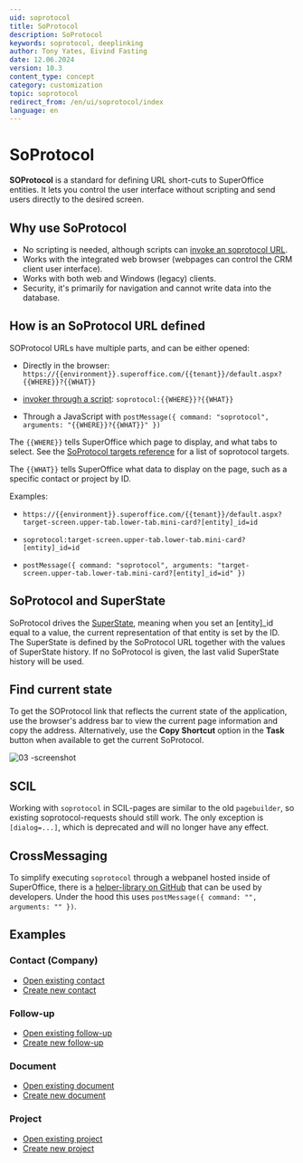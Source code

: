 ```yaml
---
uid: soprotocol
title: SoProtocol
description: SoProtocol
keywords: soprotocol, deeplinking
author: Tony Yates, Eivind Fasting
date: 12.06.2024
version: 10.3
content_type: concept
category: customization
topic: soprotocol
redirect_from: /en/ui/soprotocol/index
language: en
---
```


# SoProtocol

**SOProtocol** is a standard for defining URL short-cuts to SuperOffice entities. It lets you control the user interface without scripting and send users directly to the desired screen.

## Why use SoProtocol

* No scripting is needed, although scripts can [invoke an soprotocol URL][4].
* Works with the integrated web browser (webpages can control the CRM client user interface).
* Works with both web and Windows (legacy) clients.
* Security, it's primarily for navigation and cannot write data into the database.

## How is an SoProtocol URL defined

SOProtocol URLs have multiple parts, and can be either opened:

* Directly in the browser:
```https://{{environment}}.superoffice.com/{{tenant}}/default.aspx?{{WHERE}}?{{WHAT}}```

* [invoker through a script][4]:
```soprotocol:{{WHERE}}?{{WHAT}}```

* Through a JavaScript with ```postMessage({ command: "soprotocol", arguments: "{{WHERE}}?{{WHAT}}" })```

The `{{WHERE}}` tells SuperOffice which page to display, and what tabs to select. See the [SoProtocol targets reference][2] for a list of soprotocol targets.

The `{{WHAT}}` tells SuperOffice what data to display on the page, such as a specific contact or project by ID.

Examples:

* ```https://{{environment}}.superoffice.com/{{tenant}}/default.aspx?target-screen.upper-tab.lower-tab.mini-card?[entity]_id=id```

* ```soprotocol:target-screen.upper-tab.lower-tab.mini-card?[entity]_id=id```

* ```postMessage({ command: "soprotocol", arguments: "target-screen.upper-tab.lower-tab.mini-card?[entity]_id=id" })```

## SoProtocol and SuperState

SoProtocol drives the [SuperState][1], meaning when you set an [entity]_id equal to a value, the current representation of that entity is set by the ID. The SuperState is defined by the SoProtocol URL together with the values of SuperState history. If no SoProtocol is given, the last valid SuperState history will be used.

## Find current state

To get the SOProtocol link that reflects the current state of the application, use the browser's address bar to view the current page information and copy the address.
Alternatively, use the **Copy Shortcut** option in the **Task** button when available to get the current SoProtocol.

![03 -screenshot][img3]

## SCIL

Working with `soprotocol` in SCIL-pages are similar to the old `pagebuilder`, so existing soprotocol-requests should still work. The only exception is `[dialog=...]`, which is deprecated and will no longer have any effect.

## CrossMessaging

To simplify executing `soprotocol` through a webpanel hosted inside of SuperOffice, there is a [helper-library on GitHub][13] that can be used by developers. Under the hood this uses `postMessage({ command: "", arguments: "" })`.

## Examples

### Contact (Company)

* [Open existing contact][5]
* [Create new contact][6]

### Follow-up

* [Open existing follow-up][7]
* [Create new follow-up][8]

### Document

* [Open existing document][9]
* [Create new document][10]

### Project

* [Open existing project][11]
* [Create new project][12]

<!-- Referenced links -->
[1]: ../../ui/web-app/pagebuilder/superstate/index.md
[2]: navigation-points.md
[4]: in-crmscript.md

[5]: howto/open-contact.md
[6]: howto/create-contact.md

[7]: howto/open-follow-up.md
[8]: howto/create-follow-up.md

[9]: howto/open-document.md
[10]: howto/create-document.md

[11]: howto/open-project.md
[12]: howto/create-project.md

[13]: https://github.com/SuperOffice/DevNet/tree/master/CrossMessaging

<!-- Referenced images -->
[img3]: ../../../../media/loc/en/customization/soprotocol-copy-shortcut.png
